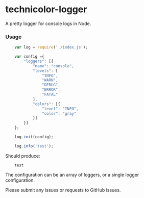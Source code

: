 # technicolor-logger
A pretty logger for console logs in Node.


### Usage
```javascript
    var log = require('./index.js');

    var config ={
        "loggers": [{
            "name": "console",
            "levels": [
                "INFO",
                "WARN",
                "DEBUG",
                "ERROR",
                "FATAL"
            ],
            "colors": [{
                "level": "INFO",
                "color": "gray"
            }]
        }]
    };

    log.init(config);

    log.info('test');
```

Should produce:
```
    test
```

The configuration can be an array of loggers, or a single logger configuration.

Please submit any issues or requests to GitHub issues.
